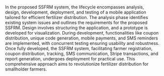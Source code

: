 In the proposed SSFRM system, the lifecycle encompasses analysis, design, development, deployment, and testing of a mobile application tailored for efficient fertilizer distribution. The analysis phase identifies existing system issues and outlines the requirements for the proposed SSFRM. Design involves structuring the application, and a prototype is developed for visualization. During development, functionalities like coupon distribution, unique code generation, mobile payments, and SMS reminders are implemented, with concurrent testing ensuring usability and robustness. Once fully developed, the SSFRM system, facilitating farmer registration, coupon distribution, tracking, SMS communication, Stripe transactions, and report generation, undergoes deployment for practical use. This comprehensive approach aims to revolutionize fertilizer distribution for smallholder farmers.
